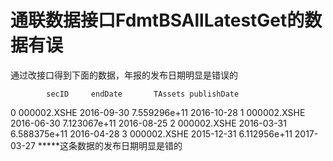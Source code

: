 # 通联数据接口FdmtBSAllLatestGet的数据有误

通过改接口得到下面的数据，年报的发布日期明显是错误的


            secID     endDate       TAssets publishDate
0     000002.XSHE  2016-09-30  7.559296e+11  2016-10-28
1     000002.XSHE  2016-06-30  7.123067e+11  2016-08-25
2     000002.XSHE  2016-03-31  6.588375e+11  2016-04-28
3     000002.XSHE  2015-12-31  6.112956e+11  2017-03-27   *****这条数据的发布日期明显是错的